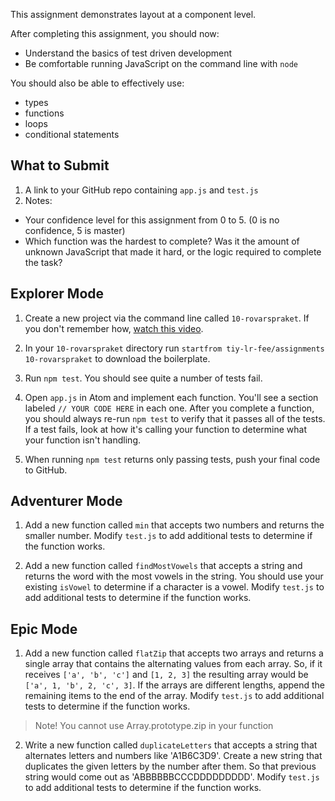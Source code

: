 This assignment demonstrates layout at a component level.

After completing this assignment, you should now:
* Understand the basics of test driven development
* Be comfortable running JavaScript on the command line with `node`

You should also be able to effectively use:
* types
* functions
* loops
* conditional statements

## What to Submit
1. A link to your GitHub repo containing `app.js` and `test.js`
2. Notes:
  * Your confidence level for this assignment from 0 to 5. (0 is no confidence, 5 is master)
  * Which function was the hardest to complete? Was it the amount of unknown JavaScript that made it hard, or the logic required to complete the task?

## Explorer Mode

1. Create a new project via the command line called `10-rovarspraket`. If you don't remember how, [watch this video](https://www.youtube.com/watch?v=kyEuodzR-yE).

2. In your `10-rovarspraket` directory run `startfrom tiy-lr-fee/assignments 10-rovarspraket` to download the boilerplate.

3. Run `npm test`. You should see quite a number of tests fail.

4. Open `app.js` in Atom and implement each function. You'll see a section labeled `// YOUR CODE HERE` in each one. After you complete a function, you should always re-run `npm test` to verify that it passes all of the tests. If a test fails, look at how it's calling your function to determine what your function isn't handling.

5. When running `npm test` returns only passing tests, push your final code to GitHub.

## Adventurer Mode

1. Add a new function called `min` that accepts two numbers and returns the smaller number. Modify `test.js` to add additional tests to determine if the function works.

2. Add a new function called `findMostVowels` that accepts a string and returns the word with the most vowels in the string. You should use your existing `isVowel` to determine if a character is a vowel. Modify `test.js` to add additional tests to determine if the function works.

## Epic Mode

1. Add a new function called `flatZip` that accepts two arrays and returns a single array that contains the alternating values from each array. So, if it receives `['a', 'b', 'c']` and `[1, 2, 3]` the resulting array would be `['a', 1, 'b', 2, 'c', 3]`. If the arrays are different lengths, append the remaining items to the end of the array. Modify `test.js` to add additional tests to determine if the function works.

> Note! You cannot use Array.prototype.zip in your function

2. Write a new function called `duplicateLetters` that accepts a string that alternates letters and numbers like 'A1B6C3D9'. Create a new string that duplicates
the given letters by the number after them. So that previous string would come out
as 'ABBBBBBCCCDDDDDDDDD'. Modify `test.js` to add additional tests to determine if the function works.
